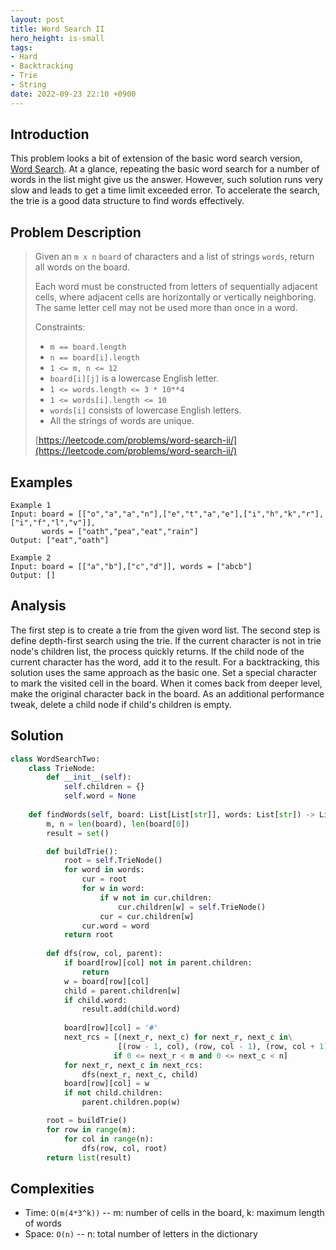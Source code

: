 ```yaml
---
layout: post
title: Word Search II
hero_height: is-small
tags:
- Hard
- Backtracking
- Trie
- String
date: 2022-09-23 22:10 +0900
---
```

## Introduction
This problem looks a bit of extension of the basic word search version,
[Word Search](/algo/backtracking/2022-09-23-word-search).
At a glance, repeating the basic word search for a number of words in the list might give us the answer.
However, such solution runs very slow and leads to get a time limit exceeded error.
To accelerate the search, the trie is a good data structure to find words effectively.

## Problem Description
> Given an `m x n` `board` of characters and a list of strings `words`, return all words on the board.
>
> Each word must be constructed from letters of sequentially adjacent cells, where adjacent cells are
> horizontally or vertically neighboring. The same letter cell may not be used more than once in a word.
>
> Constraints:
> - `m == board.length`
> - `n == board[i].length`
> - `1 <= m, n <= 12`
> - `board[i][j]` is a lowercase English letter.
> - `1 <= words.length <= 3 * 10**4`
> - `1 <= words[i].length <= 10`
> - `words[i]` consists of lowercase English letters.
> - All the strings of words are unique.
>
> [https://leetcode.com/problems/word-search-ii/](https://leetcode.com/problems/word-search-ii/)

## Examples
```
Example 1
Input: board = [["o","a","a","n"],["e","t","a","e"],["i","h","k","r"],["i","f","l","v"]],
       words = ["oath","pea","eat","rain"]
Output: ["eat","oath"]
```

```
Example 2
Input: board = [["a","b"],["c","d"]], words = ["abcb"]
Output: []
```

## Analysis
The first step is to create a trie from the given word list.
The second step is define depth-first search using the trie.
If the current character is not in trie node's children list, the process quickly returns.
If the child node of the current character has the word, add it to the result.
For a backtracking, this solution uses the same approach as the basic one.
Set a special character to mark the visited cell in the board.
When it comes back from deeper level, make the original character back in the board.
As an additional performance tweak, delete a child node if child's children is empty.

## Solution
```python
class WordSearchTwo:
    class TrieNode:
        def __init__(self):
            self.children = {}
            self.word = None
    
    def findWords(self, board: List[List[str]], words: List[str]) -> List[str]:
        m, n = len(board), len(board[0])
        result = set()

        def buildTrie():
            root = self.TrieNode()
            for word in words:
                cur = root
                for w in word:
                    if w not in cur.children:
                        cur.children[w] = self.TrieNode()
                    cur = cur.children[w]
                cur.word = word
            return root
        
        def dfs(row, col, parent):
            if board[row][col] not in parent.children:
                return
            w = board[row][col]
            child = parent.children[w]
            if child.word:
                result.add(child.word)
            
            board[row][col] = '#'
            next_rcs = [(next_r, next_c) for next_r, next_c in\
                        [(row - 1, col), (row, col - 1), (row, col + 1), (row + 1, col)]\
                       if 0 <= next_r < m and 0 <= next_c < n]
            for next_r, next_c in next_rcs:
                dfs(next_r, next_c, child)
            board[row][col] = w
            if not child.children:
                parent.children.pop(w)

        root = buildTrie()
        for row in range(m):
            for col in range(n):
                dfs(row, col, root)
        return list(result)
```

## Complexities
- Time: `O(m(4*3^k))` -- m: number of cells in the board, k: maximum length of words
- Space: `O(n)`  -- n: total number of letters in the dictionary
